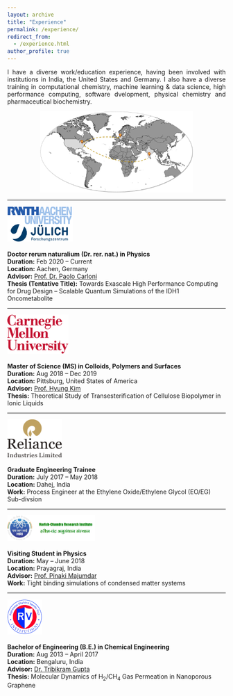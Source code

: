 ```yaml
---
layout: archive
title: "Experience"
permalink: /experience/
redirect_from: 
  - /experience.html
author_profile: true
---
```


<div style="text-align: justify">
I have a diverse work/education experience, having been involved with institutions in India, the United States and Germany. I also have a diverse training in computational chemistry, machine learning & data science, high performance computing, software dvelopment, physical chemistry and pharmaceutical biochemistry.
</div>

<p align="center">
<img src="../images/Experience.jpg"  width="70%" height="47%">
</p>

---

<img src="../images/rwth_fzj.png"  width="30%" height="15%"/>\
\
**Doctor rerum naturalium (Dr. rer. nat.) in Physics**\
**Duration:** Feb 2020 – Current\
**Location:** Aachen, Germany\
**Advisor:** [Prof. Dr. Paolo Carloni](https://www.fz-juelich.de/profile/carloni_p)\
**Thesis (Tentative Title):** Towards Exascale High Performance Computing for Drug Design – Scalable Quantum Simulations of the IDH1 Oncometabolite

---

<img src="../images/cmu.png"  width="28%" height="14%"/>\
\
**Master of Science (MS) in Colloids, Polymers and Surfaces**\
**Duration:** Aug 2018 – Dec 2019\
**Location:** Pittsburg, United States of America\
**Advisor:** [Prof. Hyung Kim](https://www.cmu.edu/chemistry/people/faculty/kim.html)\
**Thesis:** Theoretical Study of Transesterification of Cellulose Biopolymer in Ionic Liquids

---


<img src="../images/ril.png"  width="25%" height="12%"/>\
\
**Graduate Engineering Trainee**\
**Duration:** July 2017 – May 2018\
**Location:** Dahej, India\
**Work:** Process Engineer at the Ethylene Oxide/Ethylene Glycol (EO/EG) Sub-divsion

---

<img src="../images/hri.png"  width="40%" height="20%"/>\
\
**Visiting Student in Physics**\
**Duration:** May – June 2018\
**Location:** Prayagraj, India\
**Advisor:** [Prof. Pinaki Majumdar](https://www.hri.res.in/people/Physics/pinaki)\
**Work:** Tight binding simulations of condensed matter systems

---

<img src="../images/rv.png"  width="16%" height="8%"/>\
\
**Bachelor of Engineering (B.E.) in Chemical Engineering**\
**Duration:** Aug 2013 – April 2017\
**Location:** Bengaluru, India\
**Advisor:** [Dr. Tribikram Gupta](https://www.rvce.edu.in/ph-faculty-tg)\
**Thesis:** Molecular Dynamics of H<sub>2</sub>/CH<sub>4</sub> Gas Permeation in Nanoporous Graphene
